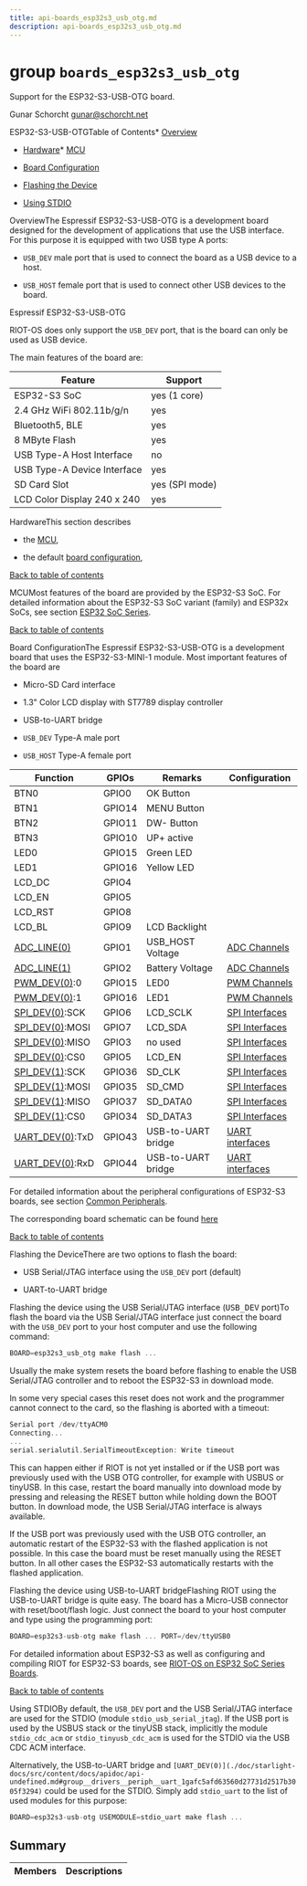 ```yaml
---
title: api-boards_esp32s3_usb_otg.md
description: api-boards_esp32s3_usb_otg.md
---
```

# group `boards_esp32s3_usb_otg` 

Support for the ESP32-S3-USB-OTG board.

Gunar Schorcht [gunar@schorcht.net](mailto:gunar@schorcht.net)

ESP32-S3-USB-OTGTable of Contents* [Overview](#esp32s3_usb_otg_overview)

* [Hardware](#esp32s3_usb_otg_hardware)* [MCU](#esp32s3_usb_otg_mcu)

* [Board Configuration](#esp32s3_usb_otg_board_configuration)

* [Flashing the Device](#esp32s3_usb_otg_flashing)

* [Using STDIO](#esp32s3_usb_otg_stdio)

OverviewThe Espressif ESP32-S3-USB-OTG is a development board designed for the development of applications that use the USB interface. For this purpose it is equipped with two USB type A ports:

* `USB_DEV` male port that is used to connect the board as a USB device to a host.

* `USB_HOST` female port that is used to connect other USB devices to the board.

Espressif ESP32-S3-USB-OTG

RIOT-OS does only support the `USB_DEV` port, that is the board can only be used as USB device.

The main features of the board are:

Feature   |Support
--------- | ---------
ESP32-S3 SoC   |yes (1 core)
2.4 GHz WiFi 802.11b/g/n   |yes
Bluetooth5, BLE   |yes
8 MByte Flash   |yes
USB Type-A Host Interface   |no
USB Type-A Device Interface   |yes
SD Card Slot   |yes (SPI mode)
LCD Color Display 240 x 240   |yes

HardwareThis section describes

* the [MCU](#esp32s3_usb_otg_mcu),

* the default [board configuration](#esp32s3_usb_otg_board_configuration),

[Back to table of contents](#esp32s3_usb_otg_toc)

MCUMost features of the board are provided by the ESP32-S3 SoC. For detailed information about the ESP32-S3 SoC variant (family) and ESP32x SoCs, see section [ESP32 SoC Series](#group__cpu__esp32_1esp32_mcu_esp32).

[Back to table of contents](#esp32s3_usb_otg_toc)

Board ConfigurationThe Espressif ESP32-S3-USB-OTG is a development board that uses the ESP32-S3-MINI-1 module. Most important features of the board are

* Micro-SD Card interface

* 1.3" Color LCD display with ST7789 display controller

* USB-to-UART bridge

* `USB_DEV` Type-A male port

* `USB_HOST` Type-A female port

Function   |GPIOs   |Remarks   |Configuration
--------- | --------- | --------- | ---------
BTN0   |GPIO0   |OK Button   |
BTN1   |GPIO14   |MENU Button   |
BTN2   |GPIO11   |DW- Button   |
BTN3   |GPIO10   |UP+ active   |
LED0   |GPIO15   |Green LED   |
LED1   |GPIO16   |Yellow LED   |
LCD_DC   |GPIO4   ||
LCD_EN   |GPIO5   ||
LCD_RST   |GPIO8   ||
LCD_BL   |GPIO9   |LCD Backlight   |
[ADC_LINE(0)](./doc/starlight-docs/src/content/docs/apidoc/api-undefined.md#group__drivers__periph__adc_1gaf0487d2e8711bf1c9e7daa6e61e05888)|GPIO1   |USB_HOST Voltage   |[ADC Channels](#group__cpu__esp32_1esp32_adc_channels)
[ADC_LINE(1)](./doc/starlight-docs/src/content/docs/apidoc/api-undefined.md#group__drivers__periph__adc_1gaf0487d2e8711bf1c9e7daa6e61e05888)|GPIO2   |Battery Voltage   |[ADC Channels](#group__cpu__esp32_1esp32_adc_channels)
[PWM_DEV(0)](./doc/starlight-docs/src/content/docs/apidoc/api-undefined.md#group__drivers__periph__pwm_1gad7999c048ca3b0783f3fb62b93b056db):0   |GPIO15   |LED0   |[PWM Channels](#group__cpu__esp32_1esp32_pwm_channels)
[PWM_DEV(0)](./doc/starlight-docs/src/content/docs/apidoc/api-undefined.md#group__drivers__periph__pwm_1gad7999c048ca3b0783f3fb62b93b056db):1   |GPIO16   |LED1   |[PWM Channels](#group__cpu__esp32_1esp32_pwm_channels)
[SPI_DEV(0)](./doc/starlight-docs/src/content/docs/apidoc/api-undefined.md#group__drivers__periph__spi_1gafb9420809bc7722e41488a090b53eaf9):SCK   |GPIO6   |LCD_SCLK   |[SPI Interfaces](#group__cpu__esp32_1esp32_spi_interfaces)
[SPI_DEV(0)](./doc/starlight-docs/src/content/docs/apidoc/api-undefined.md#group__drivers__periph__spi_1gafb9420809bc7722e41488a090b53eaf9):MOSI   |GPIO7   |LCD_SDA   |[SPI Interfaces](#group__cpu__esp32_1esp32_spi_interfaces)
[SPI_DEV(0)](./doc/starlight-docs/src/content/docs/apidoc/api-undefined.md#group__drivers__periph__spi_1gafb9420809bc7722e41488a090b53eaf9):MISO   |GPIO3   |no used   |[SPI Interfaces](#group__cpu__esp32_1esp32_spi_interfaces)
[SPI_DEV(0)](./doc/starlight-docs/src/content/docs/apidoc/api-undefined.md#group__drivers__periph__spi_1gafb9420809bc7722e41488a090b53eaf9):CS0   |GPIO5   |LCD_EN   |[SPI Interfaces](#group__cpu__esp32_1esp32_spi_interfaces)
[SPI_DEV(1)](./doc/starlight-docs/src/content/docs/apidoc/api-undefined.md#group__drivers__periph__spi_1gafb9420809bc7722e41488a090b53eaf9):SCK   |GPIO36   |SD_CLK   |[SPI Interfaces](#group__cpu__esp32_1esp32_spi_interfaces)
[SPI_DEV(1)](./doc/starlight-docs/src/content/docs/apidoc/api-undefined.md#group__drivers__periph__spi_1gafb9420809bc7722e41488a090b53eaf9):MOSI   |GPIO35   |SD_CMD   |[SPI Interfaces](#group__cpu__esp32_1esp32_spi_interfaces)
[SPI_DEV(1)](./doc/starlight-docs/src/content/docs/apidoc/api-undefined.md#group__drivers__periph__spi_1gafb9420809bc7722e41488a090b53eaf9):MISO   |GPIO37   |SD_DATA0   |[SPI Interfaces](#group__cpu__esp32_1esp32_spi_interfaces)
[SPI_DEV(1)](./doc/starlight-docs/src/content/docs/apidoc/api-undefined.md#group__drivers__periph__spi_1gafb9420809bc7722e41488a090b53eaf9):CS0   |GPIO34   |SD_DATA3   |[SPI Interfaces](#group__cpu__esp32_1esp32_spi_interfaces)
[UART_DEV(0)](./doc/starlight-docs/src/content/docs/apidoc/api-undefined.md#group__drivers__periph__uart_1gafc5afd63560d27731d2517b3005f3294):TxD   |GPIO43   |USB-to-UART bridge   |[UART interfaces](#group__cpu__esp32_1esp32_uart_interfaces)
[UART_DEV(0)](./doc/starlight-docs/src/content/docs/apidoc/api-undefined.md#group__drivers__periph__uart_1gafc5afd63560d27731d2517b3005f3294):RxD   |GPIO44   |USB-to-UART bridge   |[UART interfaces](#group__cpu__esp32_1esp32_uart_interfaces)
 For detailed information about the peripheral configurations of ESP32-S3 boards, see section [Common Peripherals](#group__cpu__esp32_1esp32_peripherals).

The corresponding board schematic can be found [here](https://docs.espressif.com/projects/espressif-esp-dev-kits/en/latest/_static/esp32-s3-usb-otg/schematics/SCH_ESP32-S3_USB_OTG.pdf)

[Back to table of contents](#esp32s3_usb_otg_toc)

Flashing the DeviceThere are two options to flash the board:

* USB Serial/JTAG interface using the `USB_DEV` port (default)

* UART-to-UART bridge

Flashing the device using the USB Serial/JTAG interface (<tt>USB_DEV</tt> port)To flash the board via the USB Serial/JTAG interface just connect the board with the `USB_DEV` port to your host computer and use the following command: 
```cpp
BOARD=esp32s3_usb_otg make flash ...
```

Usually the make system resets the board before flashing to enable the USB Serial/JTAG controller and to reboot the ESP32-S3 in download mode.

In some very special cases this reset does not work and the programmer cannot connect to the card, so the flashing is aborted with a timeout: 
```cpp
Serial port /dev/ttyACM0
Connecting...
...
serial.serialutil.SerialTimeoutException: Write timeout
```
 This can happen either if RIOT is not yet installed or if the USB port was previously used with the USB OTG controller, for example with USBUS or tinyUSB. In this case, restart the board manually into download mode by pressing and releasing the RESET button while holding down the BOOT button. In download mode, the USB Serial/JTAG interface is always available.

If the USB port was previously used with the USB OTG controller, an automatic restart of the ESP32-S3 with the flashed application is not possible. In this case the board must be reset manually using the RESET button. In all other cases the ESP32-S3 automatically restarts with the flashed application.

Flashing the device using USB-to-UART bridgeFlashing RIOT using the USB-to-UART bridge is quite easy. The board has a Micro-USB connector with reset/boot/flash logic. Just connect the board to your host computer and type using the programming port:

```cpp
BOARD=esp32s3-usb-otg make flash ... PORT=/dev/ttyUSB0
```

For detailed information about ESP32-S3 as well as configuring and compiling RIOT for ESP32-S3 boards, see [RIOT-OS on ESP32 SoC Series Boards](#group__cpu__esp32_1esp32_riot).

[Back to table of contents](#esp32s3_usb_otg_toc)

Using STDIOBy default, the `USB_DEV` port and the USB Serial/JTAG interface are used for the STDIO (module `stdio_usb_serial_jtag`). If the USB port is used by the USBUS stack or the tinyUSB stack, implicitly the module `stdio_cdc_acm` or `stdio_tinyusb_cdc_acm` is used for the STDIO via the USB CDC ACM interface.

Alternatively, the USB-to-UART bridge and `[UART_DEV(0)](./doc/starlight-docs/src/content/docs/apidoc/api-undefined.md#group__drivers__periph__uart_1gafc5afd63560d27731d2517b3005f3294)` could be used for the STDIO. Simply add `stdio_uart` to the list of used modules for this purpose: 
```cpp
BOARD=esp32s3-usb-otg USEMODULE=stdio_uart make flash ...
```

## Summary

 Members                        | Descriptions                                
--------------------------------|---------------------------------------------

